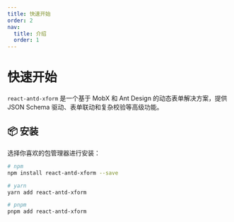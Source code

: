 ```yaml
---
title: 快速开始
order: 2
nav:
  title: 介绍
  order: 1
---
```


# 快速开始

`react-antd-xform` 是一个基于 MobX 和 Ant Design 的动态表单解决方案，提供 JSON Schema 驱动、表单联动和复杂校验等高级功能。

## 📦 安装

选择你喜欢的包管理器进行安装：

```bash
# npm
npm install react-antd-xform --save

# yarn
yarn add react-antd-xform

# pnpm
pnpm add react-antd-xform
